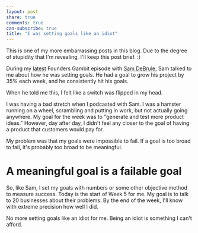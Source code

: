 ```yaml
---
layout: post
share: true
comments: true
can-subscribe: true
title: "I was setting goals like an idiot"
---
```


This is one of my more embarrassing posts in this blog.  Due to the degree of stupidity that I'm revealing, I'll keep this post brief.  :)

During my <a href="https://www.youtube.com/watch?v=gNdyOdtFkAA" target="_blank">latest</a> Founders Gambit episode with <a href="https://twitter.com/SamDeBrule" target="_blank">Sam DeBrule</a>, Sam talked to me about how he was setting goals.  He had a goal to grow his project by 35% each week, and he consistently hit his goals.

When he told me this, I felt like a switch was flipped in my head.

I was having a bad stretch when I podcasted with Sam.  I was a hamster running on a wheel, scrambling and putting in work, but not actually going anywhere.  My goal for the week was to "generate and test more product ideas."  However, day after day, I didn't feel any closer to the goal of having a product that customers would pay for.

My problem was that my goals were impossible to fail.  If a goal is too broad to fail, it's probably too broad to be meaningful.

# A meaningful goal is a failable goal

So, like Sam, I set my goals with numbers or some other objective method to measure success.  Today is the start of Week 5 for me.  My goal is to talk to 20 businesses about their problems.  By the end of the week, I'll know with extreme precision how well I did.

No more setting goals like an idiot for me.  Being an idiot is something I can't afford.
